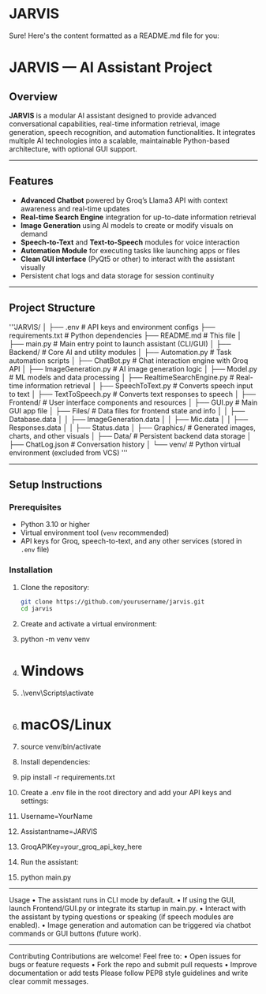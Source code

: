 # JARVIS
Sure! Here's the content formatted as a README.md file for you:
# JARVIS — AI Assistant Project

## Overview

**JARVIS** is a modular AI assistant designed to provide advanced conversational capabilities, real-time information retrieval, image generation, speech recognition, and automation functionalities. It integrates multiple AI technologies into a scalable, maintainable Python-based architecture, with optional GUI support.

---

## Features

- **Advanced Chatbot** powered by Groq’s Llama3 API with context awareness and real-time updates  
- **Real-time Search Engine** integration for up-to-date information retrieval  
- **Image Generation** using AI models to create or modify visuals on demand  
- **Speech-to-Text** and **Text-to-Speech** modules for voice interaction  
- **Automation Module** for executing tasks like launching apps or files  
- **Clean GUI interface** (PyQt5 or other) to interact with the assistant visually  
- Persistent chat logs and data storage for session continuity  

---

## Project Structure

'''JARVIS/
│
├── .env                           # API keys and environment configs
├── requirements.txt               # Python dependencies
├── README.md # This file
│
├── main.py                        # Main entry point to launch assistant (CLI/GUI)
│
├── Backend/                       # Core AI and utility modules
│ ├── Automation.py                # Task automation scripts
│ ├── ChatBot.py                   # Chat interaction engine with Groq API
│ ├── ImageGeneration.py           # AI image generation logic
│ ├── Model.py                     # ML models and data processing
│ ├── RealtimeSearchEngine.py      # Real-time information retrieval
│ ├── SpeechToText.py              # Converts speech input to text
│ ├── TextToSpeech.py              # Converts text responses to speech
│
├── Frontend/                      # User interface components and resources
│ ├── GUI.py                       # Main GUI app file
│ ├── Files/                       # Data files for frontend state and info
│ │ ├── Database.data
│ │ ├── ImageGeneration.data
│ │ ├── Mic.data
│ │ ├── Responses.data
│ │ ├── Status.data
│ ├── Graphics/                     # Generated images, charts, and other visuals
│
├── Data/                           # Persistent backend data storage
│ ├── ChatLog.json                  # Conversation history
│
└── venv/                           # Python virtual environment (excluded from VCS)
'''

---

## Setup Instructions

### Prerequisites

- Python 3.10 or higher  
- Virtual environment tool (`venv` recommended)  
- API keys for Groq, speech-to-text, and any other services (stored in `.env` file)  

### Installation

1. Clone the repository:

   ```bash
   git clone https://github.com/yourusername/jarvis.git
   cd jarvis
2.	Create and activate a virtual environment:
3.	python -m venv venv
4.	# Windows
5.	.\venv\Scripts\activate
6.	# macOS/Linux
7.	source venv/bin/activate
8.	Install dependencies:
9.	pip install -r requirements.txt
10.	Create a .env file in the root directory and add your API keys and settings:
11.	Username=YourName
12.	Assistantname=JARVIS
13.	GroqAPIKey=your_groq_api_key_here
14.	Run the assistant:
15.	python main.py
________________________________________
Usage
•	The assistant runs in CLI mode by default.
•	If using the GUI, launch Frontend/GUI.py or integrate its startup in main.py.
•	Interact with the assistant by typing questions or speaking (if speech modules are enabled).
•	Image generation and automation can be triggered via chatbot commands or GUI buttons (future work).
________________________________________
Contributing
Contributions are welcome! Feel free to:
•	Open issues for bugs or feature requests
•	Fork the repo and submit pull requests
•	Improve documentation or add tests
Please follow PEP8 style guidelines and write clear commit messages.
